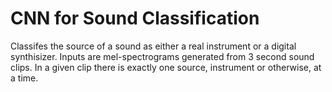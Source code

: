 # CNN for Sound Classification

Classifes the source of a sound as either a real instrument or a digital synthisizer.
Inputs are mel-spectrograms generated from 3 second sound clips.  In a given clip there
is exactly one source, instrument or otherwise, at a time.
